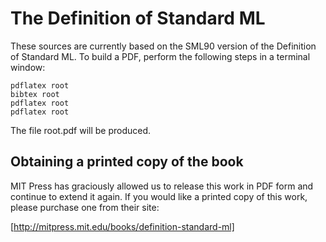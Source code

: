The Definition of Standard ML
==========

These sources are currently based on the SML90 version of the Definition of
Standard ML. To build a PDF, perform the following steps in a terminal window:
```
pdflatex root
bibtex root
pdflatex root
pdflatex root
```

The file root.pdf will be produced.

## Obtaining a printed copy of the book

MIT Press has graciously allowed us to release this work in PDF form and
continue to extend it again. If you would like a printed copy of this work,
please purchase one from their site:

[http://mitpress.mit.edu/books/definition-standard-ml]



